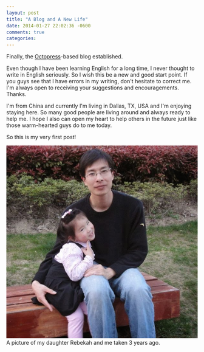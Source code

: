 ```yaml
---
layout: post
title: "A Blog and A New Life"
date: 2014-01-27 22:02:36 -0600
comments: true
categories: 
---
```

Finally, the [Octopress](http://octopress.org/)-based blog established.  
 
Even though I have been learning English for a long time, I never thought to write in English seriously. So I wish this be a new and good start point. If you guys see that I have errors in my writing, don't hesitate to correct me. I'm always open to receiving your suggestions and encouragements. Thanks.  

I'm from China and currently I'm living in Dallas, TX, USA and I'm enjoying staying here. So many good people are living around and always ready to help me. I hope I also can open my heart to help others in the future just like those warm-hearted guys do to me today.  

So this is my very first post!  

![image](../images/luoluo.jpg)  
A picture of my daughter Rebekah and me taken 3 years ago.